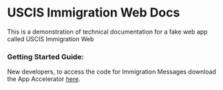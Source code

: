 # USCIS Immigration Web Docs

This is a demonstration of technical documentation for a fake web app called USCIS Immigration Web

### Getting Started Guide:
New developers, to access the code for Immigration Messages download the App Accelerator [here](https://tap-gui.trvcloud.com/create/templates/immigration-web). 
